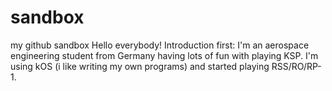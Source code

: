 # sandbox
my github sandbox
Hello everybody! Introduction first: I'm an aerospace engineering student from Germany having lots of fun with playing KSP. I'm using kOS (i like writing my own programs) and started playing RSS/RO/RP-1.
